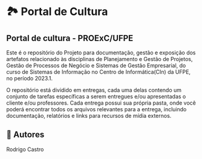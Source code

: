 ﻿# :national_park: Portal de Cultura
## Portal de cultura - PROExC/UFPE
Este é o repositório do Projeto para documentação, gestão e exposição dos artefatos relacionado às disciplinas de Planejamento e Gestão de Projetos, Gestão de Processos de Negócio e Sistemas de Gestão Empresarial, do curso de Sistemas de Informação no Centro de Informática(CIn) da UFPE, no período 2023.1.

O repositório está dividido em entregas, cada uma delas contendo um conjunto de tarefas específicas a serem entregues e/ou apresentadas o cliente e/ou professores. Cada entrega possui sua própria pasta, onde você poderá encontrar todos os arquivos relevantes para a entrega, incluindo documentação, relatórios e links para recursos de mídia externos.

## :bust_in_silhouette: Autores
Rodrigo Castro
